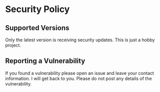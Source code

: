 # Security Policy

## Supported Versions

Only the latest version is receiving security updates. This is just a hobby project.

## Reporting a Vulnerability

If you found a vulnerability please open an issue and leave your contact information. I will get back to you. 
Please do not post any details of the vulnerability.
